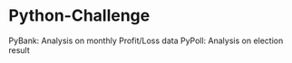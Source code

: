 # Python-Challenge

PyBank: Analysis on monthly Profit/Loss data
PyPoll: Analysis on election result
